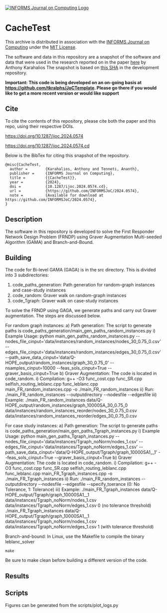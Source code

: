 [![INFORMS Journal on Computing Logo](https://INFORMSJoC.github.io/logos/INFORMS_Journal_on_Computing_Header.jpg)](https://pubsonline.informs.org/journal/ijoc)

# CacheTest
This archive is distributed in association with the [INFORMS Journal on
Computing](https://pubsonline.informs.org/journal/ijoc) under the [MIT License](LICENSE).

The software and data in this repository are a snapshot of the software and data
that were used in the research reported on in the paper 
[here](https://doi.org/10.1287/ijoc.2024.0574) by Anthony Karahalios
The snapshot is based on 
[this SHA](https://github.com/tkralphs/JoCTemplate/commit/f7f30c63adbcb0811e5a133e1def696b74f3ba15) 
in the development repository. 

**Important: This code is being developed on an on-going basis at 
https://github.com/tkralphs/JoCTemplate. Please go there if you would like to
get a more recent version or would like support**

## Cite

To cite the contents of this repository, please cite both the paper and this repo, using their respective DOIs.

https://doi.org/10.1287/ijoc.2024.0574

https://doi.org/10.1287/ijoc.2024.0574.cd

Below is the BibTex for citing this snapshot of the repository.

```
@misc{CacheTest,
  author =        {Karahalios, Anthony and Tenneti, Ananth},
  publisher =     {INFORMS Journal on Computing},
  title =         {{CacheTest}},
  year =          {2024},
  doi =           {10.1287/ijoc.2024.0574.cd},
  url =           {https://github.com/INFORMSJoC/2024.0574},
  note =          {Available for download at https://github.com/INFORMSJoC/2024.0574},
}  
```

## Description

The software in this repository is developed to solve the First Responder Network Design Problem (FRNDP) using Graver Augmentation Multi-seeded Algorithm (GAMA) and Branch-and-Bound.

## Building
The code for Bi-level GAMA (GAGA) is in the src directory. This is divided into 3 subdirectories: 
1. code_paths_generation: Path generation for random-graph instances and case-study instances
2. code_random: Graver walk on random-graph instances
3. code_Tgraph: Graver walk on case-study instances

To solve the FRNDP using GAGA, we generate paths and carry out Graver augmentation. The steps are discussed below.

For random graph instances:
a) Path generation: The script to generate paths is code_paths_generation/main_gen_paths_random_instances.py
   i) Example Usage:  python main_gen_paths_random_instances.py --nodes_file_cinput='data/instances/random_instances/nodes_30_0.75_0.csv' --edges_file_cinput='data/instances/random_instances/edges_30_0.75_0.csv' --path_save_data_cinput='data/Q-HOPE_output/random_instances/graph_30_0.75_0' --nsamples_cinput=10000 --feas_sols_cinput=True --graver_basis_cinput=True
b) Graver Augmentation: The code is located in code_random. 
   i)  Compilation: g++ -O3 func_cost.cpp func_SR.cpp selfish_routing_leblanc.cpp func_leblanc.cpp main_FR_random_instances.cpp -o ./main_FR_random_instances
   ii) Run: ./main_FR_random_instances --outputdirectory --nodesfile --edgesfile
   iii) Example: ./main_FR_random_instances data/Q-HOPE_output/random_instances/graph_10000SA_30_0.75_0 data/instances/random_instances_reorder/nodes_30_0.75_0.csv data/instances/random_instances_reorder/edges_30_0.75_0.csv


For case study instances:
a) Path generation: The script to generate paths is code_paths_generation/main_gen_paths_Tgraph_instances.py
   i) Example Usage:  python main_gen_paths_Tgraph_instances.py --nodes_file_cinput='data/instances/Tgraph_noNorm/nodes_1.csv' --edges_file_cinput='data/instances/Tgraph_noNorm/edges_1.csv' --path_save_data_cinput='data/Q-HOPE_output/Tgraph/graph_10000SA1__1' --feas_sols_cinput=True --graver_basis_cinput=True
b) Graver Augmentation: The code is located in code_random.
   i)  Compilation: g++ -O3 func_cost.cpp func_SR.cpp selfish_routing_leblanc.cpp func_leblanc.cpp main_FR_Tgraph_instances.cpp -o ./main_FR_Tgraph_instances
   ii) Run: ./main_FR_random_instances --outputdirectory --nodesfile --edgesfile --specify_toerance (0: No Tolerance, 1: Tolerance)
   iii) Example: ./main_FR_Tgraph_instances data/Q-HOPE_output/Tgraph/graph_10000SA1__1 data/instances/Tgraph_noNorm/nodes_1.csv data/instances/Tgraph_noNorm/edges_1.csv 0 (no tolerance threshold)
                 ./main_FR_Tgraph_instances data/Q-HOPE_output/Tgraph/graph_10000SA1__1 data/instances/Tgraph_noNorm/nodes_1.csv data/instances/Tgraph_noNorm/edges_1.csv 1 (with tolerance threshold)

Branch-and-bound: In Linux, use the Makefile to compile the binary leblanc\_solver

```
make
```

Be sure to make clean before building a different version of the code.

## Results


## Scripts

Figures can be generated from the scripts/plot_logs.py

